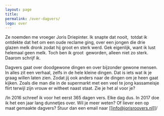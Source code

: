 ```yaml
---
layout: page
title:
permalink: /over-dagvers/
logo: over
---
```

Ze noemden me vroeger Joris Driepinter. Ik snapte dat nooit,  totdat ik ontdekte dat het om een oude reclame ging, over een
jongen die drie glazen melk dronk zodat hij groot en sterk werd.
Gek eigenlijk, want ik lust helemaal geen melk. Toch ben ik groot  geworden, alleen niet zo sterk. Daarom schrijf ik.


Dagvers gaat over doodgewone dingen en over bijzonder gewone mensen.
In alles zit een verhaal, zelfs in de hele kleine dingen. Dat is iets
wat ik je graag willen laten zien. Zodat jij ook anders naar de dingen
om je heen gaat kijken. Zoals die man die in de supermarkt met een veel
te jong kassameisje flirt terwijl zijn vrouw er witheet naast staat. Zie je het al voor je?


/In 2016 schreef ik voor het eerst 365 dagen vers. Elke dag dus. In 2017
doe ik het een jaar lang dunnetjes over. Wil je meer weten? Of liever een
op maat gemaakte dagvers? Stuur dan een email naar [[info@jorisroovers.nl]]/
